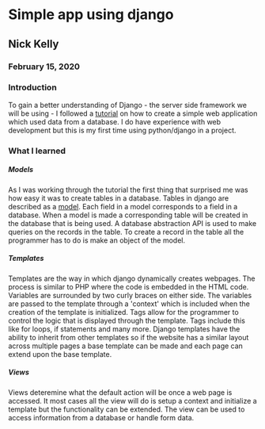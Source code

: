 # Simple app using django
## Nick Kelly
### February 15, 2020

### Introduction
To gain a better understanding of Django - the server side framework we will be using - I followed a [tutorial](https://docs.djangoproject.com/en/3.0/intro/tutorial01/) on how to create a simple web application which used data from a database. I do have experience with web development but this is my first time using python/django in a project. 

### What I learned

##### Models
As I was working through the tutorial the first thing that surprised me was how easy it was to create tables in a database. Tables in django are described as a [model](./polls/models.py). Each field in a model corresponds to a field in a database. When a model is made a corresponding table will be created in the database that is being used. A database abstraction API is used to make queries on the records in the table. To create a record in the table all the programmer has to do is make an object of the model.

##### Templates
Templates are the way in which django dynamically creates webpages. The process is similar to PHP where the code is embedded in the HTML code. Variables are surrounded by two curly braces on either side. The variables are passed to the template through a 'context' which is included when the creation of the template is initialized. Tags allow for the programmer to control the logic that is displayed through the template. Tags include this like for loops, if statements and many more. Django templates have the ability to inherit from other templates so if the website has a similar layout across multiple pages a base template can be made and each page can extend upon the base template. 

##### Views
Views deteremine what the default action will be once a web page is accessed. It most cases all the view will do is setup a context and initialize a template but the functionality can be extended. The view can be used to access information from a database or handle form data.